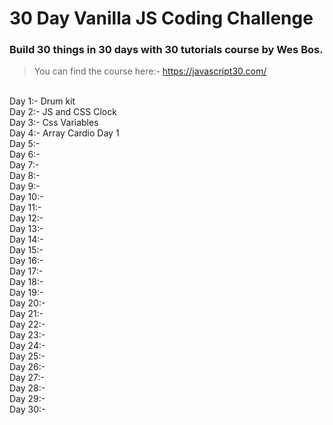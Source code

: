 # 30 Day Vanilla JS Coding Challenge

### Build 30 things in 30 days with 30 tutorials course by Wes Bos.

> You can find the course here:- https://javascript30.com/

<br>
Day 1:- Drum kit <br>
Day 2:- JS and CSS Clock <br>
Day 3:- Css Variables  <br>
Day 4:- Array Cardio Day 1  <br>
Day 5:-   <br>
Day 6:-   <br>
Day 7:-   <br>
Day 8:-   <br>
Day 9:-   <br>
Day 10:-   <br>
Day 11:-   <br>
Day 12:-   <br>
Day 13:-   <br>
Day 14:-   <br>
Day 15:-   <br>
Day 16:-   <br>
Day 17:-   <br>
Day 18:-   <br>
Day 19:-   <br>
Day 20:-   <br>
Day 21:-   <br>
Day 22:-   <br>
Day 23:-   <br>
Day 24:-   <br>
Day 25:-   <br>
Day 26:-   <br>
Day 27:-   <br>
Day 28:-   <br>
Day 29:-   <br>
Day 30:-   <br>
